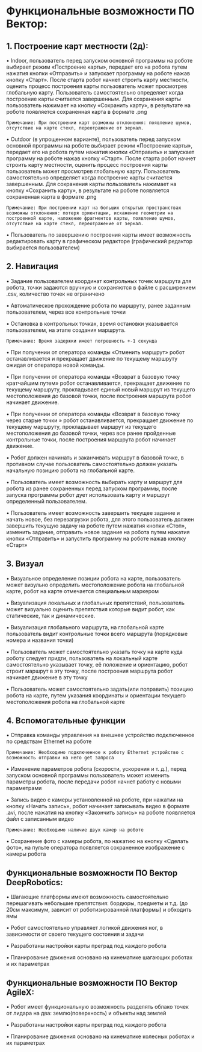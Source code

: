 # Функциональные возможности ПО Вектор:

## 1. Построение карт местности (2д):
• Indoor, пользователь перед запуском основной программы на роботе выбирает режим «Построение карты», передает его на робота путем нажатия кнопки «Отправить» и запускает программу на роботе нажав кнопку «Старт». После старта робот начнет строить карту местности, оценить процесс построения карты пользователь может просмотрев глобальную карту. Пользователь самостоятельно определяет когда построение карты считается завершенным. Для сохранения карты пользователь нажимает на кнопку «Сохранить карту», в результате на роботе появляется сохраненная карта в формате .png
```note
Примечание: При построении карт возможны отклонения: появление шумов, отсутствие на карте стекл, переотражение от зеркал.
```
• Outdoor (в упрощенном варианте), пользователь перед запуском основной программы на роботе выбирает режим «Построение карты», передает его на робота путем нажатия кнопки «Отправить» и запускает программу на роботе нажав кнопку «Старт». После старта робот начнет строить карту местности, оценить процесс построения карты пользователь может просмотрев глобальную карту. Пользователь самостоятельно определяет когда построение карты считается завершенным. Для сохранения карты пользователь нажимает на кнопку «Сохранить карту», в результате на роботе появляется сохраненная карта в формате .png
```note 
Примечание: При построении карт на больших открытых пространствах возможны отклонения: потеря ориентации, искажение геометрии на построенной карте, наложение фрагментов карты, появление шумов, отсутствие на карте стекл, переотражение от зеркал.
```
• Пользователь по завершению построения карты имеет возможность редактировать карту в графическом редакторе (графический редактор выбирается пользователем)
## 2. Навигация
• Задание пользователем координат контрольных точек маршрута для робота, точки задаются вручную и сохраняются в файле с расширением .csv, количество точек не ограничено

• Автоматическое прохождение робота по маршруту, ранее заданным пользователем, через все контрольные точки 

• Остановка в контрольных точках, время остановки указывается пользователем, на этапе создания маршрута. 
```note 
Примечание: Время задержки имеет погрешность +-1 секунда
```
• При получении от оператора команды «Отменить маршрут» робот останавливается и прекращает движение по текущему маршруту ожидая от оператора новой команды.

• При получении от оператора команды «Возврат в базовую точку кратчайшим путем» робот останавливается, прекращает движение по текущему маршруту, прокладывает единый новый маршрут из текущего местоположения до базовой точки, после построения маршрута робот начинает движение. 

• При получении от оператора команды «Возврат в базовую точку через старые точки » робот останавливается, прекращает движение по текущему маршруту, прокладывает маршрут из текущего местоположения до базовой точки, через все ранее пройденные контрольные точки, после построения маршрута робот начинает движение.
 
• Робот должен начинать и заканчивать маршрут в базовой точке, в противном случае пользователь самостоятельно должен указать начальную позицию робота на глобальной карте. 

• Пользователь имеет возможность выбирать карту и маршрут для робота из ранее сохраненных перед запуском программы, после запуска программы робот дует использовать карту и маршрут определенный пользователем.

• Пользователь имеет возможность завершить текущее задание и начать новое, без перезагрузки робота, для этого пользователь должен завершить текущую задачу на роботе путем нажатия кнопки «Стоп», изменить задание, отправить новое задание на робота путем нажатия кнопки «Отправить» и запустить программу на роботе нажав кнопку «Старт»

## 3. Визуал

• Визуальное определение позиции робота на карте, пользователь может визульно определить местоположение робота на глобальной карте, робот на карте отмечается специальным маркером 
    
• Визуализация локальных и глобальных препятствий, пользователь может визуально оценить препятствия которые видит робот, как статические, так и динамические.
    
• Визуализация глобального маршрута, на глобальной карте пользователь видит контрольные точки всего маршрута (порядковые номера и названия точки)
    
• Пользователь может самостоятельно указать точку на карте куда роботу следует придти, пользователь на локальный карте самостоятельно указывает точку, её положение и ориентацию, робот строит маршрут в эту точку, после построения маршрута робот начинает движение в эту точку
    
• Пользователь может самостоятельно задать(или поправить) позицию робота на карте, путем указания координаты и ориентации текущего местоположения робота на глобальной карте 
    
## 4. Вспомогательные функции

• Отправка команды управления на внешнее устройство подключенное по средствам Ethernet на роботе 
```note  
Примечание: Необходимо подключенное к роботу Ethernet устройство с возможность отправки на него get запроса
```
• Изменение параметров робота (скорости, ускорения и т. д.), перед запуском основной программы пользователь может изменить параметры робота, после передачи робот начнет работу с новыми параметрами
    
• Запись видео с камеры установленной на роботе, при нажатии на кнопку «Начать запись», робот начинает записывать видео в формате .avi, после нажатия на кнопку «Закончить запись» на роботе появляется файл с записанным видео
```note   
Примечание: Необходимо наличие двух камер на роботе
```
• Сохранение фото с камеры робота, по нажатию на кнопку «Сделать фото», на пульте оператора появляется сохраненное изображение с камеры робота

## Функциональные возможности ПО Вектор DeepRobotics:

• Шагающие платформы имеют возможность самостоятельно перешагивать небольшие препятствия: бордюры, предметы и т.д. (до 20см максимум, зависит от роботизированной платформы) и обходить ямы

• Робот самостоятельно управляет логикой движения ног, в зависимости от своего текущего состояния и задачи

• Разработаны настройки карты преград под каждого робота 

• Планирование движения основано на кинематике шагающих роботах и их параметрах 


## Функциональные возможности ПО Вектор AgileX:  
• Робот имеет функциональную возможность разделять облако точек от лидара на два: землю(поверхность) и объекты над землей

• Разработаны настройки карты преград под каждого робота 

• Планирование движения основано на кинематике колесных роботах и их параметрах 
